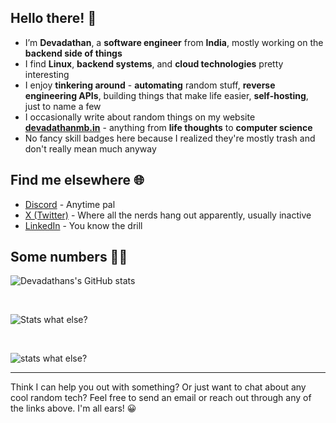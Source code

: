 ## Hello there! 👋


- I’m **Devadathan**, a **software engineer** from **India**, mostly working on the **backend side of things**
- I find **Linux**, **backend systems**, and **cloud technologies** pretty interesting
- I enjoy **tinkering around** - **automating** random stuff, **reverse engineering APIs**, building things that make life easier, **self-hosting**, just to name a few
- I occasionally write about random things on my website [**devadathanmb.in**](https://devadathanmb.in) - anything from **life thoughts** to **computer science**
- No fancy skill badges here because I realized they're mostly trash and don't really mean much anyway

## Find me elsewhere 🌐

- [Discord](https://discord.com/users/771442997208416297) - Anytime pal
- [X (Twitter)](https://twitter.com/devcodess) - Where all the nerds hang out apparently, usually inactive
- [LinkedIn](https://linkedin.com/in/devadathan-m-b-804876257) - You know the drill

## Some numbers 🤷🏻

![Devadathans's GitHub stats](https://github-readme-stats-sigma-five.vercel.app/api?username=devadathanmb&theme=dark&show_icons=true&count_private=true&include_all_commits=true)

<br/>

![Stats what else?](https://github-readme-streak-stats.herokuapp.com/?user=devadathanmb&theme=dark&hide_border=false)

<br/>

![stats what else?](https://github-readme-stats.vercel.app/api/top-langs/?username=devadathanmb&theme=dark&hide_border=false&include_all_commits=true&count_private=true&layout=compact&exclude_repo=vehicle-service-management-system,compiler-lab)

---

Think I can help you out with something? Or just want to chat about any cool random tech? Feel free to send an email or reach out through any of the links above. I'm all ears! 😀
